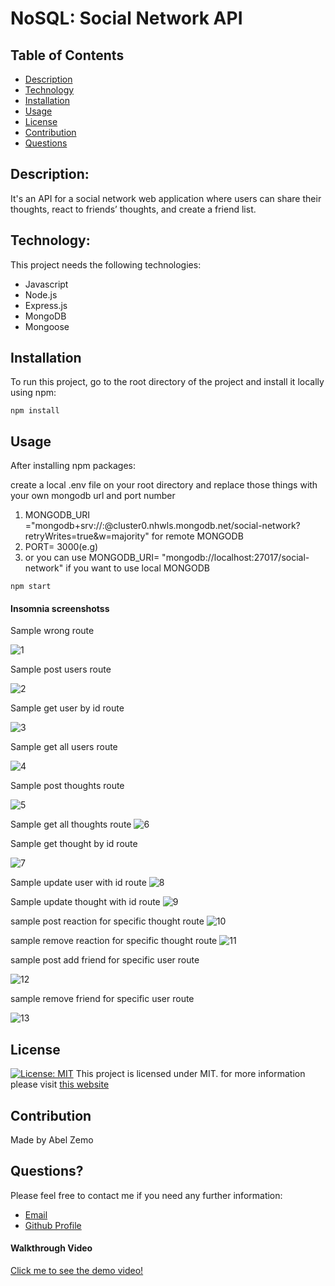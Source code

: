 # NoSQL: Social Network API

## Table of Contents

- [Description](#description)
- [Technology](#Technology)
- [Installation](#installation)
- [Usage](#usage)
- [License](#license)
- [Contribution](#contribution)
- [Questions](#questions)

## Description:

It's an API for a social network web application where users can share their thoughts, react to friends’ thoughts, and create a friend list.

## Technology:

This project needs the following technologies:

- Javascript
- Node.js
- Express.js
- MongoDB
- Mongoose

## Installation

To run this project, go to the root directory of the project and install it locally using npm:

```
npm install
```

## Usage

After installing npm packages:

create a local .env file on your root directory and replace those things with your own mongodb url and port number

1. MONGODB_URI ="mongodb+srv://<username>:<password>@cluster0.nhwls.mongodb.net/social-network?retryWrites=true&w=majority" for remote MONGODB
2. PORT= 3000(e.g)
3. or you can use MONGODB_URI= "mongodb://localhost:27017/social-network" if you want to use local MONGODB

```
npm start
```

#### Insomnia screenshotss

Sample wrong route

![1](screenshots/1.png)

Sample post users route

![2](screenshots/2.png)

Sample get user by id route

![3](screenshots/3.png)

Sample get all users route

![4](screenshots/4.png)

Sample post thoughts route

![5](screenshots/5.png)

Sample get all thoughts route
![6](screenshots/6.png)

Sample get thought by id route

![7](screenshots/7.png)

Sample update user with id route
![8](screenshots/8.png)

Sample update thought with id route
![9](screenshots/9.png)

sample post reaction for specific thought route
![10](screenshots/10.png)

sample remove reaction for specific thought route
![11](screenshots/11.png)


sample post add friend for specific user route

![12](screenshots/12.png)

sample remove friend for specific user route

![13](screenshots/13.png)


## License

[![License: MIT](https://img.shields.io/badge/License-MIT-yellow.svg)](https://opensource.org/licenses/MIT)
This project is licensed under MIT.
for more information please visit [this website](https://opensource.org/licenses/MIT)

## Contribution

Made by Abel Zemo 

## Questions?

Please feel free to contact me if you need any further information:

- [Email](abelzemo@gmail.com)
- [Github Profile](https://github.com/AbelZemo)

#### Walkthrough Video

[Click me to see the demo video!]("")

